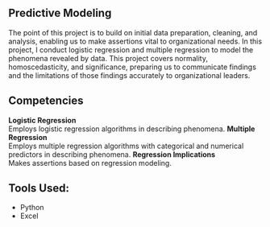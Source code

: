 ## Predictive Modeling 
The point of this project is to build on initial data preparation, cleaning, and analysis, enabling us to make assertions vital to organizational needs. In this project, I conduct logistic regression and multiple regression to model the phenomena revealed by data. This project covers normality, homoscedasticity, and significance, preparing us to communicate findings and the limitations of those findings accurately to organizational leaders.

## Competencies 
**Logistic Regression**<br>
Employs logistic regression algorithms in describing phenomena.
**Multiple Regression**<br>
Employs multiple regression algorithms with categorical and numerical predictors in describing
phenomena.
**Regression Implications**<br>
Makes assertions based on regression modeling.

## Tools Used: 
- Python
- Excel
